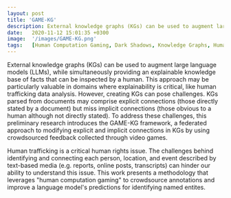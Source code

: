```yaml
---
layout: post
title: 'GAME-KG'
description: External knowledge graphs (KGs) can be used to augment large language models (LLMs) while also providing an explainable set of facts that can be inspected by a human. This approach may be particularly valuable in accuracy-critical domains, like human trafficking data analysis. However, creating KGs poses challenges. KGs parsed from documents may include explicit connections (those directly stated in a document) but miss implicit connections (those evident to a human although not directly stated). To address these challenges, this research introduces the GAME-KG framework, a federated approach to modifying explicit and implicit connections using crowdsourced feedback collected through video games. 
date:   2020-11-12 15:01:35 +0300
image:  '/images/GAME-KG.png'
tags:   [Human Computation Gaming, Dark Shadows, Knowledge Graphs, Human in the Loop, NLP]
---
```


External knowledge graphs (KGs) can be used to augment large language models (LLMs), while simultaneously providing an explainable knowledge base of facts that can be inspected by a human. This approach may be particularly valuable in domains where explainability is critical, like human trafficking data analysis. However, creating KGs can pose challenges. KGs parsed from documents may comprise explicit connections (those directly stated by a document) but miss implicit connections (those obvious to a human although not directly stated). To address these challenges, this preliminary research introduces the GAME-KG framework, a federated approach to modifying explicit and implicit connections in KGs by using crowdsourced feedback collected through video games. 




Human trafficking is a critical human rights issue. The challenges behind identifying and connecting each person, location, and event described by text-based media (e.g. reports, online posts, transcripts) can hinder our ability to understand this issue. This work presents a methodology that leverages "human computation gaming" to crowdsource annotations and improve a language model's predictions for identifying named entites.
